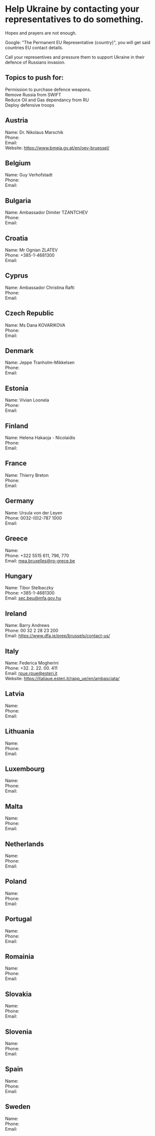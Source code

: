# Help Ukraine by contacting your representatives to do something.

Hopes and prayers are not enough. 

Google: "The Permanent EU Representative {country}", you will get said countries EU contact details. 

Call your representives and pressure them to support Ukraine in their defence of Russians invasion. 
## Topics to push for:
Permission to purchase defence weapons.  
Remove Russia from SWIFT  
Reduce Oil and Gas dependancy from RU  
Deploy defensive troops  



## Austria
Name: Dr. Nikolaus Marschik  
Phone:   
Email:   
Website: https://www.bmeia.gv.at/en/oev-bruessel/  

## Belgium
Name: Guy Verhofstadt  
Phone:   
Email:   

## Bulgaria
Name: Ambassador Dimiter TZANTCHEV  
Phone:  
Email:  

## Croatia
Name: Mr Ognian ZLATEV  
Phone: +385-1-4681300  
Email:  

## Cyprus
Name: Ambassador Christina Rafti  
Phone:   
Email:  

## Czech Republic
Name: Ms Dana KOVARIKOVA  
Phone:   
Email:   

## Denmark
Name: Jeppe Tranholm-Mikkelsen  
Phone:  
Email:  

## Estonia
Name: Vivian Loonela  
Phone:  
Email:  

## Finland
Name: Helena Hakaoja - Nicolaidis  
Phone:  
Email:  

## France
Name: Thierry Breton  
Phone:  
Email:  

## Germany
Name: Ursula von der Leyen  
Phone: 0032-(0)2-787 1000  
Email:  

## Greece
Name:   
Phone: +322 5515 611, 796, 770  
Email: mea.bruxelles@rp-grece.be  

## Hungary
Name: Tibor Stelbaczky  
Phone: +385-1-4681300  
Email: sec.beu@mfa.gov.hu  

## Ireland
Name: Barry Andrews  
Phone: 00 32 2 28 23 200  
Email: https://www.dfa.ie/prep/brussels/contact-us/  

## Italy
Name: Federica Mogherini  
Phone: +32. 2. 22. 00. 411  
Email: rpue.rpue@esteri.it  
Website: https://italiaue.esteri.it/rapp_ue/en/ambasciata/  

## Latvia
Name:  
Phone:  
Email:  

## Lithuania
Name:  
Phone:  
Email:  

## Luxembourg
Name:  
Phone:  
Email:  

## Malta
Name:  
Phone:  
Email:  

## Netherlands
Name:  
Phone:  
Email:  

## Poland
Name:  
Phone:  
Email:  

## Portugal
Name:  
Phone:  
Email:  

## Romainia
Name:  
Phone:  
Email:  

## Slovakia
Name:  
Phone:  
Email:  

## Slovenia
Name:  
Phone:  
Email:  

## Spain
Name:  
Phone:  
Email:  

## Sweden
Name:  
Phone:  
Email:  
